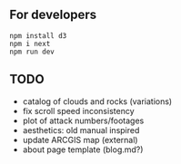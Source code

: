 ## For developers
```shell
npm install d3
npm i next
npm run dev
```

## TODO
- catalog of clouds and rocks (variations)
- fix scroll speed inconsistency
- plot of attack numbers/footages
- aesthetics: old manual inspired
- update ARCGIS map (external) 
- about page template (blog.md?)
